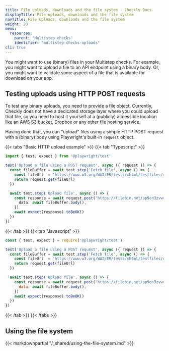 ```yaml
---
title: File uploads, downloads and the file system - Checkly Docs
displayTitle: File uploads, downloads and the file system   
navTitle: File uploads, downloads and the file system
weight: 20
menu:
  resources:
    parent: "Multistep checks"
    identifier: "multistep-checks-uploads"
cli: true
---
```


You might want to use (binary) files in your Multistep checks. For example, you might want to upload a file to an API endpoint using a binary body. Or, you might want to validate some aspect of a file that is available for download on your
app.

## Testing uploads using HTTP POST requests

To test any binary uploads, you need to provide a file object. Currently, Checkly does not have a dedicated storage layer 
where you could upload that file, so you need to host it yourself at a (publicly) accessible location like an AWS S3 bucket, 
Dropbox or any other file hosting service.

Having done that, you can "upload" files using a simple HTTP POST request with a (binary) body using Playwright's built-in `request` object.

{{< tabs "Basic HTTP upload example" >}}
{{< tab "Typescript" >}}
```ts
import { test, expect } from '@playwright/test'

test('Upload a file using a POST request', async ({ request }) => {
  const fileBuffer = await test.step('Fetch file', async () => {
    const fileUrl  = 'https://www.w3.org/WAI/ER/tests/xhtml/testfiles/resources/pdf/dummy.pdf'
    return request.get(fileUrl)
  })

  await test.step('Upload file', async () => {
    const response = await request.post('https://filebin.net/pp9on3zvwv7zq6lm/dummy.pdf', {
      data: await fileBuffer.body(),
    })
    await expect(response).toBeOK()
  })
})
```
{{< /tab >}}
{{< tab "Javascript" >}}
```js
const { test, expect } = require('@playwright/test')

test('Upload a file using a POST request', async ({ request }) => {
  const fileBuffer = await test.step('Fetch file', async () => {
    const fileUrl  = 'https://www.w3.org/WAI/ER/tests/xhtml/testfiles/resources/pdf/dummy.pdf'
    return request.get(fileUrl)
  })

  await test.step('Upload file', async () => {
    const response = await request.post('https://filebin.net/pp9on3zvwv7zq6lm/dummy.pdf', {
      data: await fileBuffer.body(),
    })
    await expect(response).toBeOK()
  })
})
```
{{< /tab >}}
{{< /tabs >}}

## Using the file system

{{< markdownpartial "/_shared/using-the-file-system.md" >}}

